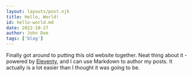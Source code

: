 ```yaml
---
layout: layouts/post.njk
title: Hello, World!
id: hello-world.md
date: 2022-10-27
author: John Doe
tags: ['blog']
---
```


Finally got around to putting this old website together. Neat thing about it - powered by [Eleventy](https://www.11ty.dev/), and I can use Markdown to author my posts. It actually is a lot easier than I thought it was going to be.
